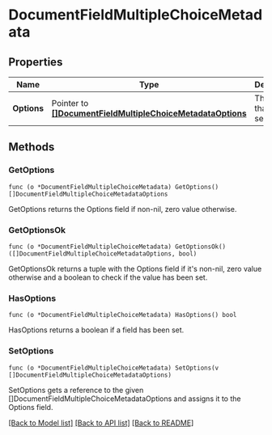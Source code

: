 # DocumentFieldMultipleChoiceMetadata

## Properties

Name | Type | Description | Notes
------------ | ------------- | ------------- | -------------
**Options** | Pointer to [**[]DocumentFieldMultipleChoiceMetadataOptions**](DocumentField_multipleChoiceMetadata_options.md) | The options that can be selected. | [optional] 

## Methods

### GetOptions

`func (o *DocumentFieldMultipleChoiceMetadata) GetOptions() []DocumentFieldMultipleChoiceMetadataOptions`

GetOptions returns the Options field if non-nil, zero value otherwise.

### GetOptionsOk

`func (o *DocumentFieldMultipleChoiceMetadata) GetOptionsOk() ([]DocumentFieldMultipleChoiceMetadataOptions, bool)`

GetOptionsOk returns a tuple with the Options field if it's non-nil, zero value otherwise
and a boolean to check if the value has been set.

### HasOptions

`func (o *DocumentFieldMultipleChoiceMetadata) HasOptions() bool`

HasOptions returns a boolean if a field has been set.

### SetOptions

`func (o *DocumentFieldMultipleChoiceMetadata) SetOptions(v []DocumentFieldMultipleChoiceMetadataOptions)`

SetOptions gets a reference to the given []DocumentFieldMultipleChoiceMetadataOptions and assigns it to the Options field.


[[Back to Model list]](../README.md#documentation-for-models) [[Back to API list]](../README.md#documentation-for-api-endpoints) [[Back to README]](../README.md)


